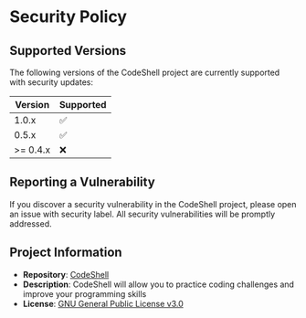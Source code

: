 # Security Policy

## Supported Versions

The following versions of the CodeShell project are currently supported with security updates:

| Version  | Supported          |
| -------- | ------------------ |
| 1.0.x    | :white_check_mark: |
| 0.5.x    | :white_check_mark: |
| >= 0.4.x | :x:                |

## Reporting a Vulnerability

If you discover a security vulnerability in the CodeShell project, please open an issue with security label. All security vulnerabilities will be promptly addressed.

## Project Information

- **Repository**: [CodeShell](https://github.com/c-bertran/codeshell)
- **Description**: CodeShell will allow you to practice coding challenges and improve your programming skills
- **License**: [GNU General Public License v3.0](https://choosealicense.com/licenses/gpl-3.0/)
